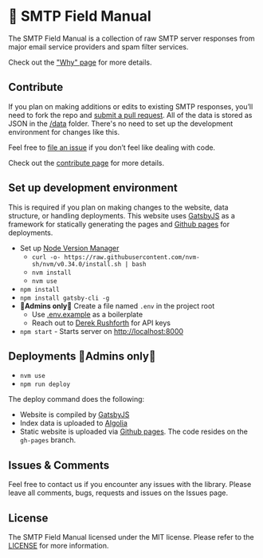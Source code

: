 # 📒 SMTP Field Manual

The SMTP Field Manual is a collection of raw SMTP server responses from major email service providers and spam filter services.

Check out the ["Why" page](https://smtpfieldmanual.com/why) for more details.

## Contribute

If you plan on making additions or edits to existing SMTP responses, you’ll need to fork the repo and [submit a pull request](https://help.github.com/en/articles/creating-a-pull-request). All of the data is stored as JSON in the [/data](https://github.com/wildbit/smtp-field-manual/blob/master/data) folder. There's no need to set up the development environment for changes like this.

Feel free to [file an issue](https://github.com/wildbit/smtp-field-manual/issues/new) if you don’t feel like dealing with code.

Check out the [contribute page](https://smtpfieldmanual.com/contribute) for more details.


## Set up development environment

This is required if you plan on making changes to the website, data structure, or handling deployments. This website uses [GatsbyJS](https://gatsbyjs.org) as a framework for statically generating the pages and [Github pages](https://pages.github.com/) for deployments.

- Set up [Node Version Manager](https://github.com/nvm-sh/nvm)
  - `curl -o- https://raw.githubusercontent.com/nvm-sh/nvm/v0.34.0/install.sh | bash`
  - `nvm install`
  - `nvm use`
- `npm install`
- `npm install gatsby-cli -g`
- **🚨Admins only🚨** Create a file named `.env` in the project root
  - Use [.env.example](https://github.com/wildbit/smtp-field-manual/blob/master/.env.example) as a boilerplate
  - Reach out to [Derek Rushforth](mailto:derek@wildbit.com) for API keys
- `npm start` - Starts server on [http://localhost:8000](http://localhost:8000)


## Deployments 🚨Admins only🚨

- `nvm use`
- `npm run deploy`

The deploy command does the following:

- Website is compiled by [GatsbyJS](https://gatsbyjs.org)
- Index data is uploaded to [Algolia](https://algolia.com)
- Static website is uploaded via [Github pages](https://pages.github.com/). The code resides on the `gh-pages` branch.


## Issues & Comments
Feel free to contact us if you encounter any issues with the library. Please leave all comments, bugs, requests and issues on the Issues page.

## License
The SMTP Field Manual licensed under the MIT license. Please refer to the [LICENSE](https://github.com/wildbit/smtp-field-manual/blob/master/LICENSE) for more information.
